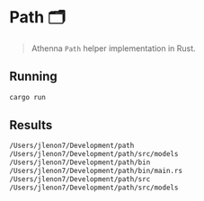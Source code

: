 # Path 🗂️

> Athenna `Path` helper implementation in Rust.

## Running

```sh
cargo run
```

## Results

```sh
/Users/jlenon7/Development/path
/Users/jlenon7/Development/path/src/models
/Users/jlenon7/Development/path/bin
/Users/jlenon7/Development/path/bin/main.rs
/Users/jlenon7/Development/path/src
/Users/jlenon7/Development/path/src/models
```
